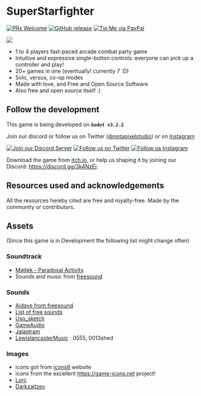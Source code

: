 # SuperStarfighter
[![PRs Welcome](https://img.shields.io/badge/PRs-welcome-brightgreen.svg?style=flat-square)](http://makeapullrequest.com)
[![GitHub release](https://img.shields.io/github/release/notapixelstudio/superstarfighter.svg)](https://gitHub.com/notapixelstudio/superstarfighter/tags/)
[![Tip Me via PayPal](https://img.shields.io/badge/PayPal-tip%20me-green.svg?logo=paypal)](https://www.paypal.me/notapixelstudio)
<!-- [![GitHub commits](https://img.shields.io/github/commits-since/notapixelstudio/superstarfighter/v0.2-alpha.svg)](https://GitHub.com/notapixelstudio/superstarfighter/commit/) -->

<a href="https://notapixel.itch.io/superstarfighter"><img src="img/mocklogo.png"/></a>

- 1 to 4 players fast-paced arcade combat party game
- Intuitive and expressive single-button controls: everyone can pick up a controller and play!
- 20+ games in one (eventually! currently 7 :D)
- Solo, versus, co-op modes
- Made with love, and Free and Open Source Software
- Also free and open source itself :)

## Follow the development

This game is being developed on **`Godot v3.2.2`**

Join our discord or follow us on Twitter ([@notapixelstudio](https://twitter.com/notapixelstudio)) or on [Instagram](https://instagram.com/notapixelstudio) 

[<img src="https://img.itch.zone/aW1nLzIyNTU1MDkucG5n/original/z9chy2.png" alt="Join our Discord Server" title="Join our Discord Server">](https://discord.gg/3k4NzEj) [<img src="https://img.itch.zone/aW1nLzIyNTU1MDgucG5n/original/I6PXjA.png" alt="Follow us on Twitter" title="Follow us on Twitter">](https://twitter.com/notapixelstudio) [<img src="https://img.itch.zone/aW1nLzI2ODI2MjkucG5n/original/6qfdLm.png" alt="Follow us Instagram" title="Follow us on Instagram">](https://instagram.com/notapixelstudio)

Download the game from [itch.io](https://notapixel.itch.io/superstarfighter), or help us shaping it by joining our Discord: https://discord.gg/3k4NzEj.

## Resources used and acknowledgements

All the resources hereby cited are free and royalty-free. Made by the community or contributors.

## Assets

(Since this game is in Development the following list might change often)

### Soundtrack

- [Mattek - Paradoxal Activity](https://soundcloud.com/themattek/mattek-paradoxal-activity)
- Sounds and music from [freesound](https://freesound.org/people/salvob41/downloaded_sounds)

### Sounds

- [Aidave from freesound](https://freesound.org/people/aidave/downloaded_sounds)
- [List of free sounds](https://v-play.net/game-resources/16-sites-featuring-free-game-sounds)
- [Uso_sketch](https://freesound.org/people/uso_sketch/sounds/443865)
- [GameAudio](https://freesound.org/people/GameAudio/packs/13940/)
- [Jalastram](https://freesound.org/people/jalastram/packs/17801)
- [LewislancasterMusic](https://soundcloud.com/lewislancastermusic) : 0555, 0013shed

### Images

- icons got from [icons8](https://icons8.com) website
- icons from the excellent https://game-icons.net project!
- [Lorc](http://lorcblog.blogspot.com)
- [Darkzaitzev](https://www.deviantart.com/darkzaitzev)
